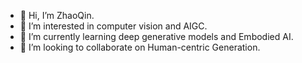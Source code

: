 - 👋 Hi, I’m ZhaoQin.
- 👀 I’m interested in computer vision and AIGC.
- 🌱 I’m currently learning deep generative models and Embodied AI.
- 💞️ I’m looking to collaborate on Human-centric Generation.
<!---
- 📫 Email: zhaoqin@pjlab.org.cn
- 😄 Pronouns: ...
- ⚡ Fun fact: ...
--->

<!---
Gorgeous2002/Gorgeous2002 is a ✨ special ✨ repository because its `README.md` (this file) appears on your GitHub profile.
You can click the Preview link to take a look at your changes.
--->
